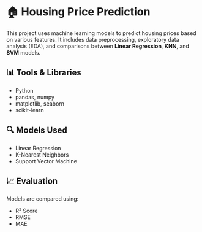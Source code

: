 # 🏠 Housing Price Prediction

This project uses machine learning models to predict housing prices based on various features. It includes data preprocessing, exploratory data analysis (EDA), and comparisons between **Linear Regression**, **KNN**, and **SVM** models.


  
## 📊 Tools & Libraries

- Python
- pandas, numpy
- matplotlib, seaborn
- scikit-learn

## 🔍 Models Used

- Linear Regression
- K-Nearest Neighbors
- Support Vector Machine

## 📈 Evaluation

Models are compared using:
- R² Score
- RMSE
- MAE



